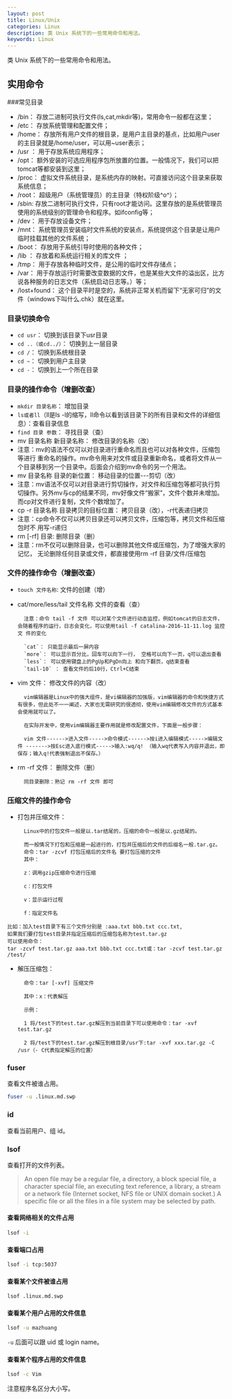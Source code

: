 ```yaml
---
layout: post
title: Linux/Unix
categories: Linux
description: 类 Unix 系统下的一些常用命令和用法。
keywords: Linux
---
```


类 Unix 系统下的一些常用命令和用法。

## 实用命令
###常见目录

- /bin： 存放二进制可执行文件(ls,cat,mkdir等)，常用命令一般都在这里；
- /etc： 存放系统管理和配置文件；
- /home： 存放所有用户文件的根目录，是用户主目录的基点，比如用户user的主目录就是/home/user，可以用~user表示；
- /usr ： 用于存放系统应用程序；
- /opt： 额外安装的可选应用程序包所放置的位置。一般情况下，我们可以把tomcat等都安装到这里；
- /proc： 虚拟文件系统目录，是系统内存的映射。可直接访问这个目录来获取系统信息；
- /root： 超级用户（系统管理员）的主目录（特权阶级^o^）；
- /sbin: 存放二进制可执行文件，只有root才能访问。这里存放的是系统管理员使用的系统级别的管理命令和程序。如ifconfig等；
- /dev： 用于存放设备文件；
- /mnt： 系统管理员安装临时文件系统的安装点，系统提供这个目录是让用户临时挂载其他的文件系统；
- /boot： 存放用于系统引导时使用的各种文件；
- /lib ： 存放着和系统运行相关的库文件 ；
- /tmp： 用于存放各种临时文件，是公用的临时文件存储点；
- /var： 用于存放运行时需要改变数据的文件，也是某些大文件的溢出区，比方说各种服务的日志文件（系统启动日志等。）等；
- /lost+found： 这个目录平时是空的，系统非正常关机而留下“无家可归”的文件（windows下叫什么.chk）就在这里。

### 目录切换命令
- `cd usr`： 切换到该目录下usr目录
- `cd ..（或cd../）`： 切换到上一层目录
- `cd /`： 切换到系统根目录
- `cd ~`： 切换到用户主目录
- `cd -`： 切换到上一个所在目录
### 目录的操作命令（增删改查）
- `mkdir 目录名称`： 增加目录
- `ls或者ll`（ll是ls -l的缩写，ll命令以看到该目录下的所有目录和文件的详细信息）：查看目录信息
- `find 目录 参数`： 寻找目录（查）
- mv 目录名称 新目录名称： 修改目录的名称（改）
- 注意：mv的语法不仅可以对目录进行重命名而且也可以对各种文件，压缩包等进行 重命名的操作。mv命令用来对文件或目录重新命名，或者将文件从一个目录移到另一个目录中。后面会介绍到mv命令的另一个用法。
- mv 目录名称 目录的新位置： 移动目录的位置---剪切（改）
- 注意：mv语法不仅可以对目录进行剪切操作，对文件和压缩包等都可执行剪切操作。另外mv与cp的结果不同，mv好像文件“搬家”，文件个数并未增加。而cp对文件进行复制，文件个数增加了。
- cp -r 目录名称 目录拷贝的目标位置： 拷贝目录（改），-r代表递归拷贝
- 注意：cp命令不仅可以拷贝目录还可以拷贝文件，压缩包等，拷贝文件和压缩包时不 用写-r递归
- rm [-rf] 目录: 删除目录（删）
- 注意：rm不仅可以删除目录，也可以删除其他文件或压缩包，为了增强大家的记忆， 无论删除任何目录或文件，都直接使用rm -rf 目录/文件/压缩包
### 文件的操作命令（增删改查）
- `touch 文件名称`: 文件的创建（增）

- cat/more/less/tail 文件名称 文件的查看（查）

        注意：命令 tail -f 文件 可以对某个文件进行动态监控，例如tomcat的日志文件， 会随着程序的运行，日志会变化，可以使用tail -f catalina-2016-11-11.log 监控 文 件的变化
        
        `cat`： 只能显示最后一屏内容
        `more`： 可以显示百分比，回车可以向下一行， 空格可以向下一页，q可以退出查看
        `less`： 可以使用键盘上的PgUp和PgDn向上 和向下翻页，q结束查看
        `tail-10` ： 查看文件的后10行，Ctrl+C结束
- vim 文件： 修改文件的内容（改）

        vim编辑器是Linux中的强大组件，是vi编辑器的加强版，vim编辑器的命令和快捷方式有很多，但此处不一一阐述，大家也无需研究的很透彻，使用vim编辑修改文件的方式基本会使用就可以了。
        
        在实际开发中，使用vim编辑器主要作用就是修改配置文件，下面是一般步骤：
        
        vim 文件------>进入文件----->命令模式------>按i进入编辑模式----->编辑文件 ------->按Esc进入底行模式----->输入:wq/q! （输入wq代表写入内容并退出，即保存；输入q!代表强制退出不保存。）

- rm -rf 文件： 删除文件（删）

        同目录删除：熟记 rm -rf 文件 即可
### 压缩文件的操作命令
- 打包并压缩文件：

        Linux中的打包文件一般是以.tar结尾的，压缩的命令一般是以.gz结尾的。
        
        而一般情况下打包和压缩是一起进行的，打包并压缩后的文件的后缀名一般.tar.gz。
        命令：tar -zcvf 打包压缩后的文件名 要打包压缩的文件
        其中：
        
        z：调用gzip压缩命令进行压缩
        
        c：打包文件
        
        v：显示运行过程
        
        f：指定文件名

```hql
比如：加入test目录下有三个文件分别是 :aaa.txt bbb.txt ccc.txt,
如果我们要打包test目录并指定压缩后的压缩包名称为test.tar.gz
可以使用命令：
tar -zcvf test.tar.gz aaa.txt bbb.txt ccc.txt或：tar -zcvf test.tar.gz /test/
```

- 解压压缩包：

        命令：tar [-xvf] 压缩文件
        
        其中：x：代表解压
        
        示例：
        
        1 将/test下的test.tar.gz解压到当前目录下可以使用命令：tar -xvf test.tar.gz
        
        2 将/test下的test.tar.gz解压到根目录/usr下:tar -xvf xxx.tar.gz -C /usr（- C代表指定解压的位置）
### fuser

查看文件被谁占用。

```sh
fuser -u .linux.md.swp
```

### id

查看当前用户、组 id。

### lsof

查看打开的文件列表。

> An  open  file  may  be  a  regular  file,  a directory, a block special file, a character special file, an executing text reference, a library, a stream or a network file (Internet socket, NFS file or UNIX domain socket.)  A specific file or all the files in a file system may be selected by path.

#### 查看网络相关的文件占用

```sh
lsof -i
```

#### 查看端口占用

```sh
lsof -i tcp:5037
```

#### 查看某个文件被谁占用

```sh
lsof .linux.md.swp
```

#### 查看某个用户占用的文件信息

```sh
lsof -u mazhuang
```

`-u` 后面可以跟 uid 或 login name。

#### 查看某个程序占用的文件信息

```sh
lsof -c Vim
```

注意程序名区分大小写。
